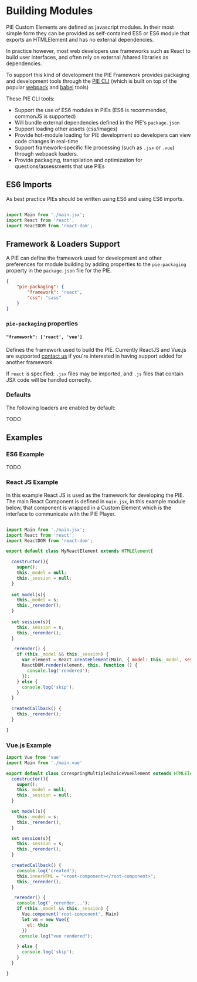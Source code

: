# Building Modules

PIE Custom Elements are defined as javascript modules. In their most simple form they can be provided as self-contained ES5 or ES6 module that exports an HTMLElement and has no external dependencies.

In practice however, most web developers use frameworks such as React to build user interfaces, and often rely on external /shared libraries as dependencies.

To support this kind of development the PIE Framework provides packaging and development tools through the [PIE CLI](https://github.com/PieLabs/pie-cli) (which is built on top of the popular [webpack](https://webpack.github.io/) and [babel](https://babeljs.io) tools)

These PIE CLI tools:

 - Support the use of ES6 modules in PIEs (ES6 is recommended, commonJS is supported)
 - Will bundle external dependencies defined in the PIE's `package.json`
 - Support loading other assets (css/images)
 - Provide hot-module loading for PIE development so developers can view code changes in real-time
 - Support framework-specific file processing (such as `.jsx` or `.vue`) through webpack loaders.
 - Provide packaging, transpilation and optimization for questions/assessments that use PIEs

## ES6 Imports

As best practice PIEs should be written using ES6 and using ES6 imports. 

```javascript

import Main from './main.jsx';
import React from 'react';
import ReactDOM from 'react-dom';

```

## Framework & Loaders Support

A PIE can define the framework used for development and other preferences for module building by adding properties to the `pie-packaging` property in the `package.json` file for the PIE. 


```json
{
    "pie-packaging": {
        "framework": "react",
        "css": "sass"
    }
}
```

### `pie-packaging` properties

#### `"framework": ['react', 'vue'] `

Defines the framework used to build the PIE. Currently ReactJS and Vue.js are supported [contact us](evan@corespring.org) if you're interested in having support added for another framework. 

If `react` is specified: `.jsx` files may be imported,  and `.js` files that contain JSX code will be handled correctly.

### Defaults

The following loaders are enabled by default:

TODO



## Examples

### ES6 Example

TODO

### React JS Example

In this example React JS is used as the framework for developing the PIE.
The main React Component is defined in `main.jsx`, in this example module below, that component is wrapped in a Custom Element which is the interface to communicate with the PIE Player. 

```javascript

import Main from './main.jsx';
import React from 'react';
import ReactDOM from 'react-dom';

export default class MyReactElement extends HTMLElement{

  constructor(){
    super();
    this._model = null;
    this._session = null;
  }
  
  set model(s){
    this._model = s;
    this._rerender();
  }
  
  set session(s){
    this._session = s;
    this._rerender();
  }

  _rerender() {
    if (this._model && this._session) {
      var element = React.createElement(Main, { model: this._model, session: this._session });
      ReactDOM.render(element, this, function () {
        console.log('rendered');
      });
    } else {
      console.log('skip');
    }
  }

  createdCallback() {
    this._rerender();
  }

}

```

### Vue.js Example

```javascript
import Vue from 'vue'
import Main from './main.vue'

export default class CorespringMultipleChoiceVueElement extends HTMLElement{
  constructor(){
    super();
    this._model = null;
    this._session = null;
  }

  set model(s){
    this._model = s;
    this._rerender();
  }

  set session(s){
    this._session = s;
    this._rerender();
  }

  createdCallback() {
    console.log('created');
    this.innerHTML = "<root-component></root-component>";
    this._rerender();
  }

  _rerender() {
    console.log('_rerender...');
    if (this._model && this._session) {
      Vue.component('root-component', Main)
      let vm = new Vue({
        el: this
      })
     console.log("vue rendered");

    } else {
      console.log('skip');
    }
  }

}
```



